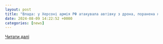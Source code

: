 ```yaml
---
layout: post
title: "Влада: у Херсоні армія РФ атакувала автівку з дрона, поранена жінка. | Радіо Свобода"
date: 2024-08-09 14:22:52 +0000
categories: [news]
---
```


[Читати далі](https://uazmi.org/news/post/1bb89fe4f786f03428f4d38ae4dfb798)
